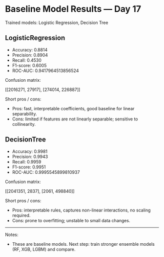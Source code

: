 # Baseline Model Results — Day 17

Trained models: Logistic Regression, Decision Tree

## LogisticRegression

- Accuracy: 0.8814
- Precision: 0.8904
- Recall: 0.4530
- F1-score: 0.6005
- ROC-AUC: 0.9417964513856524

Confusion matrix:

[[2016271, 27917], [274014, 226887]]

Short pros / cons:

- Pros: fast, interpretable coefficients, good baseline for linear separability.
- Cons: limited if features are not linearly separable; sensitive to collinearity.

## DecisionTree

- Accuracy: 0.9981
- Precision: 0.9943
- Recall: 0.9959
- F1-score: 0.9951
- ROC-AUC: 0.9995545899810937

Confusion matrix:

[[2041351, 2837], [2061, 498840]]

Short pros / cons:

- Pros: interpretable rules, captures non-linear interactions, no scaling required.
- Cons: prone to overfitting; unstable to small data changes.

---

Notes:
- These are baseline models. Next step: train stronger ensemble models (RF, XGB, LGBM) and compare.
